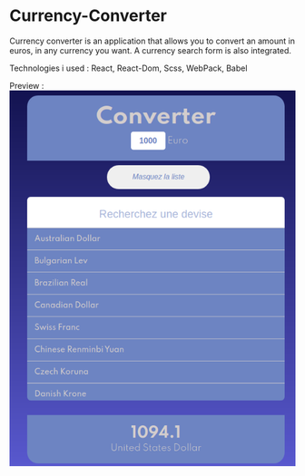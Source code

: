 # Currency-Converter

Currency converter is an application that allows you to convert an amount in euros, in any currency you want.
A currency search form is also integrated.

Technologies i used : React, React-Dom, Scss, WebPack, Babel

Preview : 
!['résultat'](./converter_main.png)

